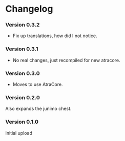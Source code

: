 ﻿Changelog
===============

### Version 0.3.2
* Fix up translations, how did I not notice.

### Version 0.3.1
* No real changes, just recompiled for new atracore.

### Version 0.3.0
* Moves to use AtraCore.

### Version 0.2.0

Also expands the junimo chest.

### Version 0.1.0

Initial upload